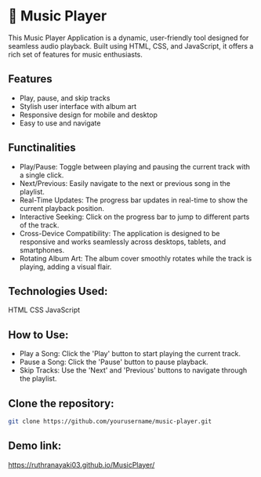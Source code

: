 # 🎵 Music Player 

This Music Player Application is a dynamic, user-friendly tool designed for seamless audio playback. Built using HTML, CSS, and JavaScript, it offers a rich set of features for music enthusiasts.

## Features 
- Play, pause, and skip tracks 
- Stylish user interface with album art 
- Responsive design for mobile and desktop
- Easy to use and navigate

## Functinalities
- Play/Pause: Toggle between playing and pausing the current track with a single click.
- Next/Previous: Easily navigate to the next or previous song in the playlist.
- Real-Time Updates: The progress bar updates in real-time to show the current playback position.
- Interactive Seeking: Click on the progress bar to jump to different parts of the track.
- Cross-Device Compatibility: The application is designed to be responsive and works seamlessly across desktops, tablets, and smartphones.
- Rotating Album Art: The album cover smoothly rotates while the track is playing, adding a visual flair.

## Technologies Used:
HTML
CSS
JavaScript

## How to Use:
- Play a Song: Click the 'Play' button to start playing the current track.
- Pause a Song: Click the 'Pause' button to pause playback.
- Skip Tracks: Use the 'Next' and 'Previous' buttons to navigate through the playlist.

## Clone the repository:
   ```bash
   git clone https://github.com/yourusername/music-player.git
   ```
## Demo link:
 https://ruthranayaki03.github.io/MusicPlayer/
